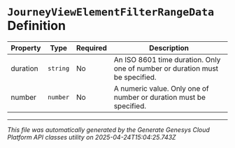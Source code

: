 # `JourneyViewElementFilterRangeData` Definition

| Property | Type | Required | Description |
|----------|------|----------|-------------|
| duration | `string` | No | An ISO 8601 time duration. Only one of number or duration must be specified. |
| number | `number` | No | A numeric value. Only one of number or duration must be specified. |

---

*This file was automatically generated by the Generate Genesys Cloud Platform API classes utility on 2025-04-24T15:04:25.743Z*